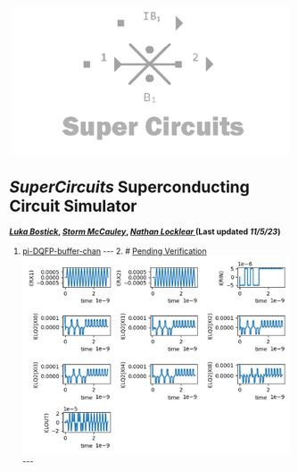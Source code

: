![](/img/external_image.png)

# *SuperCircuits* Superconducting Circuit Simulator
#### *[Luka Bostick](https:/ithub.com/LukaBostick)*, *[ Storm McCauley](https://thub.com/Person2)*, *[Nathan Locklear ](https:/g/hub.com/Person3)* (Last updated *11/5/23*)

1. [pi-DQFP-buffer-chan](/imulation/pi_DQFP_buffer_chan.md)
        ---
        2. # [Pending Verification]()
        ![](/img/ex_pi_DQFP_buffer_chan_figure.png)
        ---